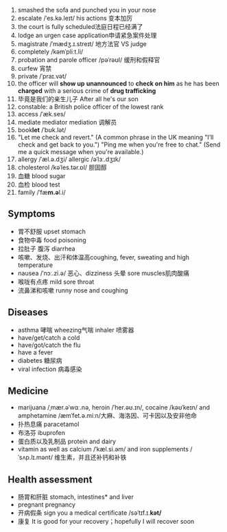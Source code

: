 1. smashed the sofa and punched you in your nose
2. escalate  /ˈes.kə.leɪt/ his actions 变本加厉
3. the court is fully scheduled法庭日程已经满了
4. lodge an urgen case application申请紧急案件处理
5. magistrate  /ˈmædʒ.ɪ.streɪt/ 地方法官 VS judge
6. completely  /kəmˈpliːt.li/
7. probation and parole officer /pəˈrəʊl/ 缓刑和假释官
8. curfew 宵禁
9. private /ˈpraɪ.vət/
10. the officer will **show up** **unannounced** to **check on him** as he has been **charged** with a serious crime of **drug trafficking**
11. 毕竟是我们的亲生儿子 After all he's our son
12. constable: a British police officer of the lowest rank
13. access /ˈæk.ses/
14. mediate mediator mediation 调解员
15. book**let** /ˈbʊk.lət/
16. "Let me check and revert."
(A common phrase in the UK meaning "I’ll check and get back to you.")
"Ping me when you're free to chat."
(Send me a quick message when you're available.)
17. allergy  /ˈæl.ə.dʒi/ allergic /əˈlɜː.dʒɪk/
18. cholesterol /kəˈles.tər.ɒl/ 胆固醇
19. 血糖 blood sugar
20. 血检 blood test
21. family /ˈfæ**m.ə**l.i/

## Symptoms
+ 胃不舒服 upset stomach
+ 食物中毒 food poisoning
+ 拉肚子 腹泻 diarrhea
+ 咳嗽、发烧、出汗和体温高coughing, fever, sweating and high temperature
+ nausea /ˈnɔː.zi.ə/ 恶心、dizziness 头晕 sore muscles肌肉酸痛 
+ 喉咙有点疼 mild sore throat
+ 流鼻涕和咳嗽 runny nose and coughing
  
## Diseases
+ asthma 哮喘 wheezing气喘 inhaler 喷雾器
+ have/get/catch a cold
+ have/got/catch the flu
+ have a fever
+ diabetes 糖尿病
+ viral infection 病毒感染

## Medicine
+ marijuana /ˌmær.əˈwɑː.nə, heroin /ˈher.əʊ.ɪn/, cocaine  /kəʊˈkeɪn/ and amphetamine /æmˈfet.ə.miːn/大麻、海洛因、可卡因以及安非他命
+ 扑热息痛 paracetamol
+ 布洛芬 ibuprofen
+ 蛋白质以及乳制品 protein and dairy
+ vitamin as well as calcium /ˈkæl.si.əm/ and iron supplements  /ˈsʌp.lɪ.mənt/ 维生素，并且还补钙和补铁

## Health assessment
+ 肠胃和肝脏 stomach, intestines* and liver
+ pregnant pregnancy
+ 开病假条 sign you a medical certificate /səˈtɪf.ɪ.**kət/**
+ 康复 It is good for your recovery；hopefully I will recover soon

